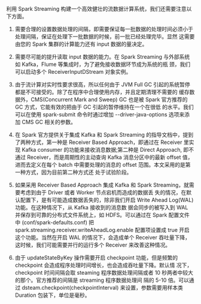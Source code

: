 利用 Spark Streaming 构建一个高效健壮的流数据计算系统，我们还需要注意以下方面。

1. 需要合理的设置数据处理的间隔，即需要保证每一批数据的处理时间必须小于处理间隔，保证在处理下一批数据的时候，前一批已经处理完毕。显然
   这需要由您的 Spark 集群的计算能力还有 input 数据的量决定。

2. 需要尽可能的提升读取 input 数据的能力。在 Spark Streaming 与外部系统如 Kafka，Flume 等集成时，为了避免接收数据环节成为系统的瓶
   颈，我们可以启动多个 ReceiverInputDStream 对象实例。

4. 由于流计算对实时性要求很高，所以任何由于 JVM Full GC 引起的系统暂停都是不可接受的。除了在程序中合理使用内存，并且定期清理不需要的
   缓存数据外，CMS(Concurrent Mark and Sweep) GC 也是被 Spark 官方推荐的 GC 方式，它能有效的把由于 GC 引起的暂停维持在一个在很低
   的水平。我们可以在使用 spark-submit 命令时通过增加 --driver-java-options 选项来添加 CMS GC 相关的参数。

5. 在 Spark 官方提供关于集成 Kafka 和 Spark Streaming 的指导文档中，提到了两种方式，第一种是 Receiver Based Approach，即通过在
   Receiver 里实现 Kafka consumer 的功能来接收消息数据;第二种是 Direct Approach, 即不通过 Receiver，而是周期性的主动查询 Kafka
   消息分区中的最新 offset 值，进而去定义在每个 batch 中需要处理的消息的 offset 范围。本文采用的是第一种方式，因为目前第二种方式还
   处于试验阶段。

6. 如果采用 Receiver Based Approach 集成 Kafka 和 Spark Streaming，就需要考虑到由于 Driver 或者 Worker 节点宕机而造成的数据丢
   失的情况，在默认配置下，是有可能造成数据丢失的，除非我们开启 Write Ahead Log(WAL) 功能。在这种情况下，从 Kafka 接收到的消息数
   据会同步的被写入到 WAL 并保存到可靠的分布式文件系统上，如 HDFS。可以通过在 Spark 配置文件中 (conf/spark-defaults.conf) 把
   spark.streaming.receiver.writeAheadLog.enable 配置项设置成 true 开启这个功能。当然在开启 WAL 的情况下，会造成单个 Receiver
   吞吐量下降，这时候，我们可能需要并行的运行多个 Receiver 来改善这种情况。

7. 由于 updateStateByKey 操作需要开启 checkpoint 功能，但是频繁的 checkpoint 会造成程序处理时间增长，也会造成吞吐量下降。默认情
   况下，checkpoint 时间间隔会取 steaming 程序数据处理间隔或者 10 秒两者中较大的那个。官方推荐的间隔是 streaming 程序数据处理间
   隔的 5-10 倍。可以通过 dsteam.checkpoint(checkpointInterval) 来设置，参数需要用样本类 Duration 包装下，单位是毫秒。